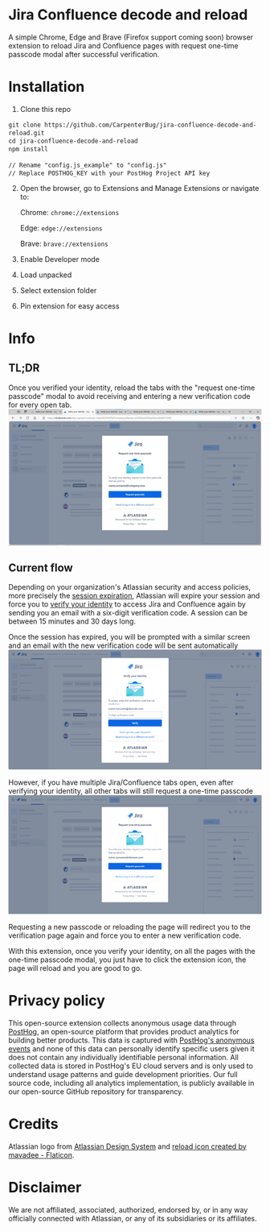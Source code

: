 # Jira Confluence decode and reload

A simple Chrome, Edge and Brave (Firefox support coming soon) browser extension to reload Jira and Confluence pages with request one-time passcode modal after successful verification.

# Installation

1. Clone this repo

```
git clone https://github.com/CarpenterBug/jira-confluence-decode-and-reload.git
cd jira-confluence-decode-and-reload
npm install

// Rename "config.js_example" to "config.js"
// Replace POSTHOG_KEY with your PostHog Project API key
```

2. Open the browser, go to Extensions and Manage Extensions or navigate to:

    Chrome: `chrome://extensions`

    Edge: `edge://extensions`

    Brave: `brave://extensions`

3. Enable Developer mode
4. Load unpacked
5. Select extension folder
6. Pin extension for easy access

# Info

## TL;DR

Once you verified your identity, reload the tabs with the "request one-time passcode" modal to avoid receiving and entering a new verification code for every open tab.
![Tabs with Passcode](./images/screenshots/passcode_tabs.png)

## Current flow

Depending on your organization's Atlassian security and access policies, more precisely the [session expiration](https://support.atlassian.com/security-and-access-policies/docs/update-verification-frequency/), Atlassian will expire your session and force you to [verify your identity](https://support.atlassian.com/atlassian-account/docs/verify-your-identity/) to access Jira and Confluence again by sending you an email with a six-digit verification code. A session can be between 15 minutes and 30 days long.

Once the session has expired, you will be prompted with a similar screen and an email with the new verification code will be sent automatically
![Verify](./images/screenshots/verify.png)

However, if you have multiple Jira/Confluence tabs open, even after verifying your identity, all other tabs will still request a one-time passcode
![Passcode](./images/screenshots/passcode.png)

Requesting a new passcode or reloading the page will redirect you to the verification page again and force you to enter a new verification code.

With this extension, once you verify your identity, on all the pages with the one-time passcode modal, you just have to click the extension icon, the page will reload and you are good to go.

# Privacy policy

This open-source extension collects anonymous usage data through [PostHog](https://posthog.com/), an open-source platform that provides product analytics for building better products. This data is captured with [PostHog's anonymous events](https://posthog.com/docs/data/anonymous-vs-identified-events) and none of this data can personally identify specific users given it does not contain any individually identifiable personal information. All collected data is stored in PostHog's EU cloud servers and is only used to understand usage patterns and guide development priorities. Our full source code, including all analytics implementation, is publicly available in our open-source GitHub repository for transparency.

# Credits

Atlassian logo from [Atlassian Design System](https://atlassian.design/foundations/logos) and [reload icon created by mavadee - Flaticon](https://www.flaticon.com/free-icons/reload).

# Disclaimer

We are not affiliated, associated, authorized, endorsed by, or in any way officially connected with Atlassian, or any of its subsidiaries or its affiliates.
